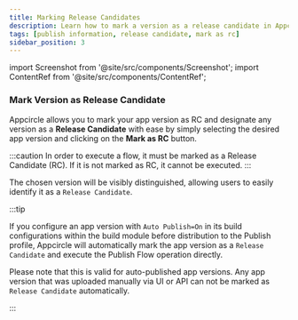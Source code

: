 ```yaml
---
title: Marking Release Candidates
description: Learn how to mark a version as a release candidate in Appcircle
tags: [publish information, release candidate, mark as rc]
sidebar_position: 3
---
```


import Screenshot from '@site/src/components/Screenshot';
import ContentRef from '@site/src/components/ContentRef';

### Mark Version as Release Candidate

Appcircle allows you to mark your app version as RC and designate any version as a **Release Candidate** with ease by simply selecting the desired app version and clicking on the **Mark as RC** button.

<Screenshot url='https://cdn.appcircle.io/docs/assets/be-3857-pub2.png' />

:::caution
In order to execute a flow, it must be marked as a Release Candidate (RC). If it is not marked as RC, it cannot be executed.
:::

<Screenshot url='https://cdn.appcircle.io/docs/assets/be-3103-norc.png' />

The chosen version will be visibly distinguished, allowing users to easily identify it as a `Release Candidate`.

<Screenshot url='https://cdn.appcircle.io/docs/assets/publish-release-candidate.png' />

:::tip

If you configure an app version with `Auto Publish=On` in its build configurations within the build module before distribution to the Publish profile, Appcircle will automatically mark the app version as a `Release Candidate` and execute the Publish Flow operation directly.

Please note that this is valid for auto-published app versions. Any app version that was uploaded manually via UI or API can not be marked as `Release Candidate` automatically.

:::
